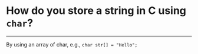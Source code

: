 # How do you store a string in C using `char`?

---

By using an array of char, e.g., `char str[] = "Hello";`